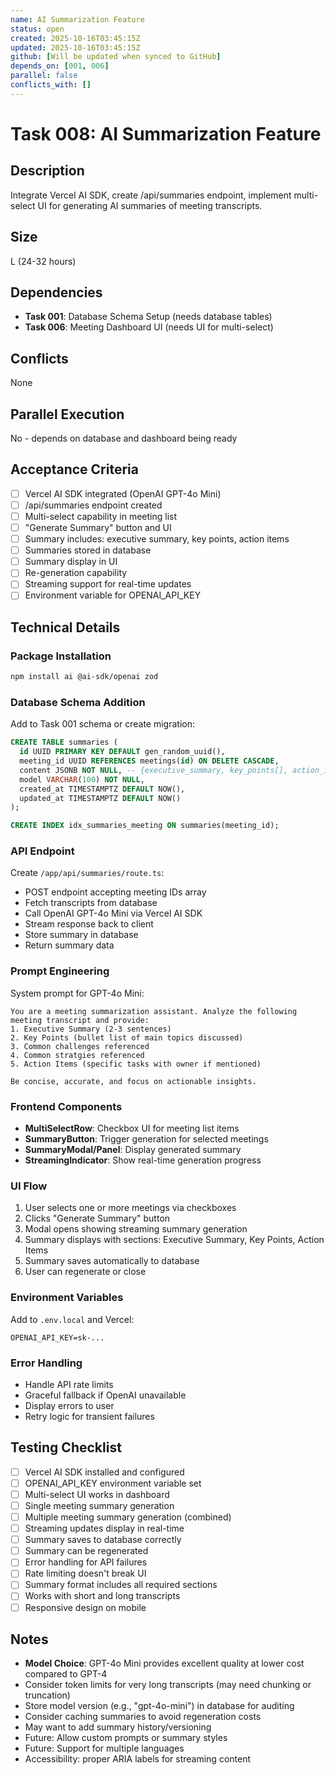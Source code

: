 ```yaml
---
name: AI Summarization Feature
status: open
created: 2025-10-16T03:45:15Z
updated: 2025-10-16T03:45:15Z
github: [Will be updated when synced to GitHub]
depends_on: [001, 006]
parallel: false
conflicts_with: []
---
```


# Task 008: AI Summarization Feature

## Description

Integrate Vercel AI SDK, create /api/summaries endpoint, implement multi-select UI for generating AI summaries of meeting transcripts.

## Size

L (24-32 hours)

## Dependencies

- **Task 001**: Database Schema Setup (needs database tables)
- **Task 006**: Meeting Dashboard UI (needs UI for multi-select)

## Conflicts

None

## Parallel Execution

No - depends on database and dashboard being ready

## Acceptance Criteria

- [ ] Vercel AI SDK integrated (OpenAI GPT-4o Mini)
- [ ] /api/summaries endpoint created
- [ ] Multi-select capability in meeting list
- [ ] "Generate Summary" button and UI
- [ ] Summary includes: executive summary, key points, action items
- [ ] Summaries stored in database
- [ ] Summary display in UI
- [ ] Re-generation capability
- [ ] Streaming support for real-time updates
- [ ] Environment variable for OPENAI_API_KEY

## Technical Details

### Package Installation
```bash
npm install ai @ai-sdk/openai zod
```

### Database Schema Addition
Add to Task 001 schema or create migration:
```sql
CREATE TABLE summaries (
  id UUID PRIMARY KEY DEFAULT gen_random_uuid(),
  meeting_id UUID REFERENCES meetings(id) ON DELETE CASCADE,
  content JSONB NOT NULL, -- {executive_summary, key_points[], action_items[]}
  model VARCHAR(100) NOT NULL,
  created_at TIMESTAMPTZ DEFAULT NOW(),
  updated_at TIMESTAMPTZ DEFAULT NOW()
);

CREATE INDEX idx_summaries_meeting ON summaries(meeting_id);
```

### API Endpoint
Create `/app/api/summaries/route.ts`:
- POST endpoint accepting meeting IDs array
- Fetch transcripts from database
- Call OpenAI GPT-4o Mini via Vercel AI SDK
- Stream response back to client
- Store summary in database
- Return summary data

### Prompt Engineering
System prompt for GPT-4o Mini:
```
You are a meeting summarization assistant. Analyze the following meeting transcript and provide:
1. Executive Summary (2-3 sentences)
2. Key Points (bullet list of main topics discussed)
3. Common challenges referenced
4. Common stratgies referenced
5. Action Items (specific tasks with owner if mentioned)

Be concise, accurate, and focus on actionable insights.
```

### Frontend Components
- **MultiSelectRow**: Checkbox UI for meeting list items
- **SummaryButton**: Trigger generation for selected meetings
- **SummaryModal/Panel**: Display generated summary
- **StreamingIndicator**: Show real-time generation progress

### UI Flow
1. User selects one or more meetings via checkboxes
2. Clicks "Generate Summary" button
3. Modal opens showing streaming summary generation
4. Summary displays with sections: Executive Summary, Key Points, Action Items
5. Summary saves automatically to database
6. User can regenerate or close

### Environment Variables
Add to `.env.local` and Vercel:
```
OPENAI_API_KEY=sk-...
```

### Error Handling
- Handle API rate limits
- Graceful fallback if OpenAI unavailable
- Display errors to user
- Retry logic for transient failures

## Testing Checklist

- [ ] Vercel AI SDK installed and configured
- [ ] OPENAI_API_KEY environment variable set
- [ ] Multi-select UI works in dashboard
- [ ] Single meeting summary generation
- [ ] Multiple meeting summary generation (combined)
- [ ] Streaming updates display in real-time
- [ ] Summary saves to database correctly
- [ ] Summary can be regenerated
- [ ] Error handling for API failures
- [ ] Rate limiting doesn't break UI
- [ ] Summary format includes all required sections
- [ ] Works with short and long transcripts
- [ ] Responsive design on mobile

## Notes

- **Model Choice**: GPT-4o Mini provides excellent quality at lower cost compared to GPT-4
- Consider token limits for very long transcripts (may need chunking or truncation)
- Store model version (e.g., "gpt-4o-mini") in database for auditing
- Consider caching summaries to avoid regeneration costs
- May want to add summary history/versioning
- Future: Allow custom prompts or summary styles
- Future: Support for multiple languages
- Accessibility: proper ARIA labels for streaming content

